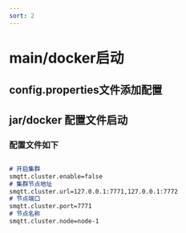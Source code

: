 ```yaml
---
sort: 2
---
```


# main/docker启动

## config.properties文件添加配置


## jar/docker 配置文件启动



### 配置文件如下

```markdown

# 开启集群
smqtt.cluster.enable=false
# 集群节点地址
smqtt.cluster.url=127.0.0.1:7771,127.0.0.1:7772
# 节点端口
smqtt.cluster.port=7771
# 节点名称
smqtt.cluster.node=node-1

  ```


